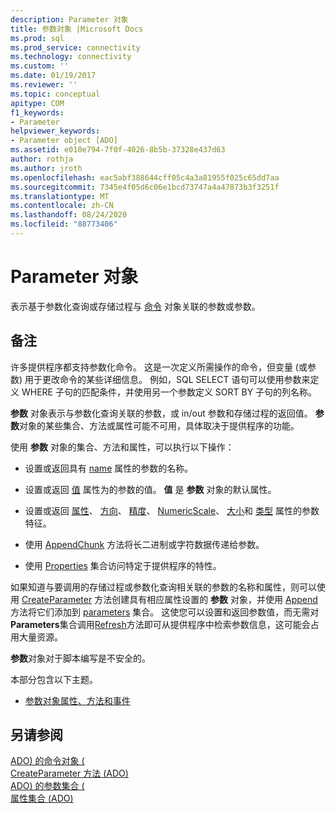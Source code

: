 ```yaml
---
description: Parameter 对象
title: 参数对象 |Microsoft Docs
ms.prod: sql
ms.prod_service: connectivity
ms.technology: connectivity
ms.custom: ''
ms.date: 01/19/2017
ms.reviewer: ''
ms.topic: conceptual
apitype: COM
f1_keywords:
- Parameter
helpviewer_keywords:
- Parameter object [ADO]
ms.assetid: e010e794-7f0f-4026-8b5b-37328e437d63
author: rothja
ms.author: jroth
ms.openlocfilehash: eac5abf388644cff05c4a3a81955f025c65dd7aa
ms.sourcegitcommit: 7345e4f05d6c06e1bcd73747a4a47873b3f3251f
ms.translationtype: MT
ms.contentlocale: zh-CN
ms.lasthandoff: 08/24/2020
ms.locfileid: "88773406"
---
```

# <a name="parameter-object"></a>Parameter 对象
表示基于参数化查询或存储过程与 [命令](./command-object-ado.md) 对象关联的参数或参数。  
  
## <a name="remarks"></a>备注  
 许多提供程序都支持参数化命令。 这是一次定义所需操作的命令，但变量 (或参数) 用于更改命令的某些详细信息。 例如，SQL SELECT 语句可以使用参数来定义 WHERE 子句的匹配条件，并使用另一个参数定义 SORT BY 子句的列名称。  
  
 **参数** 对象表示与参数化查询关联的参数，或 in/out 参数和存储过程的返回值。 **参数**对象的某些集合、方法或属性可能不可用，具体取决于提供程序的功能。  
  
 使用 **参数** 对象的集合、方法和属性，可以执行以下操作：  
  
-   设置或返回具有 [name](./name-property-ado.md) 属性的参数的名称。  
  
-   设置或返回 [值](./value-property-ado.md) 属性为的参数的值。 **值** 是 **参数** 对象的默认属性。  
  
-   设置或返回 [属性](./attributes-property-ado.md)、 [方向](./direction-property.md)、 [精度](./precision-property-ado.md)、 [NumericScale](./numericscale-property-ado.md)、 [大小](./size-property-ado-parameter.md)和 [类型](./type-property-ado.md) 属性的参数特征。  
  
-   使用 [AppendChunk](./appendchunk-method-ado.md) 方法将长二进制或字符数据传递给参数。  
  
-   使用 [Properties](./properties-collection-ado.md) 集合访问特定于提供程序的特性。  
  
 如果知道与要调用的存储过程或参数化查询相关联的参数的名称和属性，则可以使用 [CreateParameter](./createparameter-method-ado.md) 方法创建具有相应属性设置的 **参数** 对象，并使用 [Append](./append-method-ado.md) 方法将它们添加到 [parameters](./parameters-collection-ado.md) 集合。 这使您可以设置和返回参数值，而无需对**Parameters**集合调用[Refresh](./refresh-method-ado.md)方法即可从提供程序中检索参数信息，这可能会占用大量资源。  
  
 **参数**对象对于脚本编写是不安全的。  
  
 本部分包含以下主题。  
  
-   [参数对象属性、方法和事件](./parameter-object-properties-methods-and-events.md)  
  
## <a name="see-also"></a>另请参阅  
 [ADO) 的命令对象 (](./command-object-ado.md)   
 [CreateParameter 方法 (ADO) ](./createparameter-method-ado.md)   
 [ADO) 的参数集合 (](./parameters-collection-ado.md)   
 [属性集合 (ADO)](./properties-collection-ado.md)